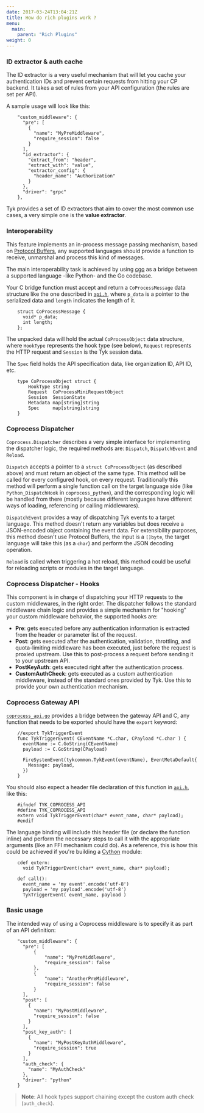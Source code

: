 ```yaml
---
date: 2017-03-24T13:04:21Z
title: How do rich plugins work ?
menu:
  main:
    parent: "Rich Plugins"
weight: 0 
---
```


### ID extractor & auth cache

The ID extractor is a very useful mechanism that will let you cache your authentication IDs and prevent certain requests from hitting your CP backend. It takes a set of rules from your API configuration (the rules are set per API).

A sample usage will look like this:

```
    "custom_middleware": {
      "pre": [
        {
          "name": "MyPreMiddleware",
          "require_session": false
        }
      ],
      "id_extractor": {
        "extract_from": "header",
        "extract_with": "value",
        "extractor_config": {
          "header_name": "Authorization"
        }
      },
      "driver": "grpc"
    },
```

Tyk provides a set of ID extractors that aim to cover the most common use cases, a very simple one is the **value extractor**.

### Interoperability

This feature implements an in-process message passing mechanism, based on [Protocol Buffers][1], any supported languages should provide a function to receive, unmarshal and process this kind of messages.

The main interoperability task is achieved by using [cgo][2] as a bridge between a supported language -like Python- and the Go codebase.

Your C bridge function must accept and return a `CoProcessMessage` data structure like the one described in [`api.h`][3], where `p_data` is a pointer to the serialized data and `length` indicates the length of it.

```
    struct CoProcessMessage {
      void* p_data;
      int length;
    };
```

The unpacked data will hold the actual `CoProcessObject` data structure, where `HookType` represents the hook type (see below), `Request` represents the HTTP request and `Session` is the Tyk session data.

The `Spec` field holds the API specification data, like organization ID, API ID, etc.

```
    type CoProcessObject struct {
        HookType string
        Request  CoProcessMiniRequestObject
        Session  SessionState
        Metadata map[string]string
        Spec     map[string]string
    }
```

### Coprocess Dispatcher

`Coprocess.Dispatcher` describes a very simple interface for implementing the dispatcher logic, the required methods are: `Dispatch`, `DispatchEvent` and `Reload`.

`Dispatch` accepts a pointer to a `struct CoProcessObject` (as described above) and must return an object of the same type. This method will be called for every configured hook, on every request. Traditionally this method will perform a single function call on the target language side (like `Python_DispatchHook` in `coprocess_python`), and the corresponding logic will be handled from there (mostly because different languages have different ways of loading, referencing or calling middlewares).

`DispatchEvent` provides a way of dispatching Tyk events to a target language. This method doesn't return any variables but does receive a JSON-encoded object containing the event data. For extensibility purposes, this method doesn't use Protocol Buffers, the input is a `[]byte`, the target language will take this (as a `char`) and perform the JSON decoding operation.

`Reload` is called when triggering a hot reload, this method could be useful for reloading scripts or modules in the target language.

### Coprocess Dispatcher - Hooks

This component is in charge of dispatching your HTTP requests to the custom middlewares, in the right order. The dispatcher follows the standard middleware chain logic and provides a simple mechanism for "hooking" your custom middleware behavior, the supported hooks are:

*   **Pre**: gets executed before any authentication information is extracted from the header or parameter list of the request.
*   **Post**: gets executed after the authentication, validation, throttling, and quota-limiting middleware has been executed, just before the request is proxied upstream. Use this to post-process a request before sending it to your upstream API.
*   **PostKeyAuth**: gets executed right after the authentication process.
*   **CustomAuthCheck**: gets executed as a custom authentication middleware, instead of the standard ones provided by Tyk. Use this to provide your own authentication mechanism.

### Coprocess Gateway API

[`coprocess_api.go`][4] provides a bridge between the gateway API and C, any function that needs to be exported should have the `export` keyword:

```
    //export TykTriggerEvent
    func TykTriggerEvent( CEventName *C.char, CPayload *C.char ) {
      eventName := C.GoString(CEventName)
      payload := C.GoString(CPayload)
    
      FireSystemEvent(tykcommon.TykEvent(eventName), EventMetaDefault{
        Message: payload,
      })
    }
```

You should also expect a header file declaration of this function in [`api.h`][3], like this:

```
    #ifndef TYK_COPROCESS_API
    #define TYK_COPROCESS_API
    extern void TykTriggerEvent(char* event_name, char* payload);
    #endif
```

The language binding will include this header file (or declare the function inline) and perform the necessary steps to call it with the appropriate arguments (like an FFI mechanism could do). As a reference, this is how this could be achieved if you're building a [Cython][5] module:

```
    cdef extern:
      void TykTriggerEvent(char* event_name, char* payload);
    
    def call():
      event_name = 'my event'.encode('utf-8')
      payload = 'my payload'.encode('utf-8')
      TykTriggerEvent( event_name, payload )
```

### Basic usage

The intended way of using a Coprocess middleware is to specify it as part of an API definition:

```
    "custom_middleware": {
      "pre": [
          {
              "name": "MyPreMiddleware",
              "require_session": false
          },
          {
              "name": "AnotherPreMiddleware",
              "require_session": false
          }
      ],
      "post": [
        {
          "name": "MyPostMiddleware",
          "require_session": false
        }
      ],
      "post_key_auth": [
        {
          "name": "MyPostKeyAuthMiddleware",
          "require_session": true
        }
      ],
      "auth_check": {
        "name": "MyAuthCheck"
      },
      "driver": "python"
    }
```

> **Note**: All hook types support chaining except the custom auth check (`auth_check`).

 [1]: https://developers.google.com/protocol-buffers/
 [2]: https://golang.org/cmd/cgo/
 [3]: https://github.com/TykTechnologies/tyk/blob/master/coprocess/api.h
 [4]: https://github.com/TykTechnologies/tyk/blob/master/coprocess.go
 [5]: http://cython.org/